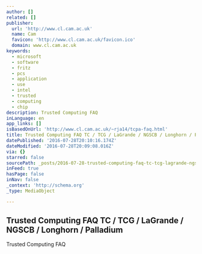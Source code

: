 ```yaml
---
author: []
related: []
publisher:
  url: 'http://www.cl.cam.ac.uk'
  name: Cam
  favicon: 'http://www.cl.cam.ac.uk/favicon.ico'
  domain: www.cl.cam.ac.uk
keywords:
  - microsoft
  - software
  - fritz
  - pcs
  - application
  - use
  - intel
  - trusted
  - computing
  - chip
description: Trusted Computing FAQ
inLanguage: en
app_links: []
isBasedOnUrl: 'http://www.cl.cam.ac.uk/~rja14/tcpa-faq.html'
title: Trusted Computing FAQ TC / TCG / LaGrande / NGSCB / Longhorn / Palladium
datePublished: '2016-07-28T20:10:16.174Z'
dateModified: '2016-07-28T20:09:08.016Z'
via: {}
starred: false
sourcePath: _posts/2016-07-28-trusted-computing-faq-tc-tcg-lagrande-ngscb-longhorn.md
inFeed: true
hasPage: false
inNav: false
_context: 'http://schema.org'
_type: MediaObject

---
```

<article style=""><h1>Trusted Computing FAQ TC / TCG / LaGrande / NGSCB / Longhorn / Palladium</h1><p>Trusted Computing FAQ</p></article>